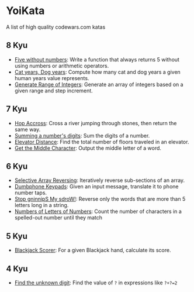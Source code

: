 # YoiKata
A list of high quality codewars.com katas

## 8 Kyu
* [Five without numbers](https://www.codewars.com/kata/59441520102eaa25260000bf): Write a function that always returns 5 without using numbers or arithmetic operators.
* [Cat years, Dog years](https://www.codewars.com/kata/cat-years-dog-years): Compute how many cat and dog years a given human years value represents.
* [Generate Range of Integers](https://www.codewars.com/kata/55eca815d0d20962e1000106): Generate an array of integers based on a given range and step increment.

## 7 Kyu
* [Hop Accross](https://www.codewars.com/kata/hop-across): Cross a river jumping through stones, then return the same way.
* [Summing a number's digits](https://www.codewars.com/kata/summing-a-numbers-digits): Sum the digits of a number.
* [Elevator Distance](https://www.codewars.com/kata/elevator-distance): Find the total number of floors traveled in an elevator.
* [Get the Middle Character](http://www.codewars.com/kata/get-the-middle-character/): Output the middle letter of a word.

## 6 Kyu
* [Selective Array Reversing](https://www.codewars.com/kata/selective-array-reversing): Iteratively reverse sub-sections of an array.
* [Dumbphone Keypads](https://www.codewars.com/kata/dumbphone-keypads): Given an input message, translate it to phone number taps.
* [Stop gninnipS My sdroW!](https://www.codewars.com/kata/5264d2b162488dc400000001): Reverse only the words that are more than 5 letters long in a string.
* [Numbers of Letters of Numbers](https://www.codewars.com/kata/numbers-of-letters-of-numbers): Count the number of characters in a spelled-out number until they match

## 5 Kyu
* [Blackjack Scorer](https://www.codewars.com/kata/blackjack-scorer): For a given Blackjack hand, calculate its score.

## 4 Kyu
* [Find the unknown digit](https://www.codewars.com/kata/546d15cebed2e10334000ed9/): Find the value of `?` in expressions like `?+?=2`
